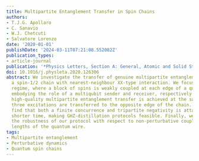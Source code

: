 ```yaml
---
title: Multipartite Entanglement Transfer in Spin Chains
authors:
- T.J.G. Apollaro
- C. Sanavio
- W.J. Chetcuti
- Salvatore Lorenzo
date: '2020-01-01'
publishDate: '2024-03-11T07:21:08.552082Z'
publication_types:
- article-journal
publication: '*Physics Letters, Section A: General, Atomic and Solid State Physics*'
doi: 10.1016/j.physleta.2020.126306
abstract: We investigate the transfer of genuine multipartite entanglement across
  a spin-1/2 chain with nearest-neighbour XX-type interaction. We focus on the perturbative
  regime, where a block of spins is weakly coupled at each edge of a quantum wire,
  embodying the role of a multiqubit sender and receiver, respectively. We find that
  high-quality multipartite entanglement transfer is achieved at the same time that
  three excitations are transferred to the opposite edge of the chain. Moreover, we
  find that both a finite concurrence and tripartite negativity is attained at much
  shorter time, making GHZ-distillation protocols feasible. Finally, we investigate
  the robustness of our protocol with respect to non-perturbative couplings and increasing
  lengths of the quantum wire.
tags:
- Multipartite entanglement
- Perturbative dynamics
- Quantum spin chains
---
```

